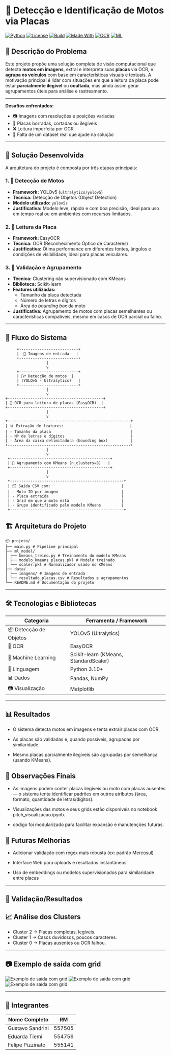 # 🚀 Detecção e Identificação de Motos via Placas

[![Python](https://img.shields.io/badge/Python-3.10+-blue?logo=python)](https://www.python.org/)
[![License](https://img.shields.io/badge/license-MIT-green.svg)](LICENSE)
[![Build](https://img.shields.io/badge/build-passing-brightgreen)]()
[![Made With](https://img.shields.io/badge/Made%20with-YOLOv5-orange?logo=github)]()
[![OCR](https://img.shields.io/badge/OCR-EasyOCR-yellow)]()
[![ML](https://img.shields.io/badge/ML-KMeans-blueviolet)]()

## 📌 Descrição do Problema

Este projeto propõe uma solução completa de visão computacional que detecta **motos em imagens**, extrai e interpreta suas **placas** via OCR, e **agrupa os veículos** com base em características visuais e textuais. A motivação principal é lidar com situações em que a leitura da placa pode estar **parcialmente ilegível** ou **ocultada**, mas ainda assim gerar agrupamentos úteis para análise e rastreamento.

---

**Desafios enfrentados:**

- 📷 Imagens com resoluções e posições variadas
- 📛 Placas borradas, cortadas ou ilegíveis
- ❌ Leitura imperfeita por OCR
- 🧠 Falta de um dataset real que ajude na solução


---

## 🧠 Solução Desenvolvida

A arquitetura do projeto é composta por três etapas principais:

### 1. 🧭 Detecção de Motos
- **Framework:** YOLOv5 (`ultralytics/yolov5`)
- **Técnica:** Detecção de Objetos (Object Detection)
- **Modelo utilizado:** `yolov5s`
- **Justificativa:** Modelo leve, rápido e com boa precisão, ideal para uso em tempo real ou em ambientes com recursos limitados.

### 2. 🧾 Leitura da Placa
- **Framework:** EasyOCR
- **Técnica:** OCR (Reconhecimento Óptico de Caracteres)
- **Justificativa:** Ótima performance em diferentes fontes, ângulos e condições de visibilidade, ideal para placas veiculares.

### 3. 🧪 Validação e Agrupamento
- **Técnica:** Clustering não supervisionado com KMeans
- **Biblioteca:** Scikit-learn
- **Features utilizadas:**
  - Tamanho da placa detectada
  - Número de letras e dígitos
  - Área do *bounding box* da moto
- **Justificativa:** Agrupamento de motos com placas semelhantes ou características compatíveis, mesmo em casos de OCR parcial ou falho.

---

## 🔁 Fluxo do Sistema

  ```
       +--------------------------+
       |  📸 Imagens de entrada   |
       +--------------------------+
                    |
                    v
       +--------------------------+
       | 🕵️‍♂️ Detecção de motos  |
       | (YOLOv5 - Ultralytics)   |
       +--------------------------+
                    |
                    v
 +------------------------------------------+
 | 🧾 OCR para leitura de placas (EasyOCR)  |
 +------------------------------------------+
                    |
                    v
+------------------------------------------------------+
| 📊 Extração de features:                             |
| - Tamanho da placa                                   |
| - Nº de letras e dígitos                             |
| - Área da caixa delimitadora (bounding box)          |
+------------------------------------------------------+
                    |
                    v
   +--------------------------------------------+
   | 🤖 Agrupamento com KMeans (n_clusters=3)   |
   +--------------------------------------------+
                    |
                    v
   +--------------------------------------------------+
   | 🗂️ Saída CSV com:                               |
   | - Moto ID por imagem                            |
   | - Placa extraída                                |
   | - Grid em que a moto está                       |
   | - Grupo identificado pelo modelo KMeans         |
   +--------------------------------------------------+
```



## 🏗️ Arquitetura do Projeto

```
📦 projeto/
├── main.py # Pipeline principal
├── ml_model/
│ ├── kmeans_treino.py # Treinamento do modelo KMeans
│ ├── modelo_kmeans_placas.pkl # Modelo treinado
│ └── scaler.pkl # Normalizador usado no KMeans
├── data/
│ ├── imagens/ # Imagens de entrada
│ └── resultado_placas.csv # Resultados e agrupamentos
└── README.md # Documentação do projeto

```
---

## 🛠️ Tecnologias e Bibliotecas

| Categoria             | Ferramenta / Framework               |
|-----------------------|--------------------------------------|
| 📦 Detecção de Objetos | YOLOv5 (Ultralytics)                |
| 🧾 OCR                | EasyOCR                              |
| 🧪 Machine Learning   | Scikit-learn (KMeans, StandardScaler)|
| 🐍 Linguagem          | Python 3.10+                         |
| 📊 Dados              | Pandas, NumPy                        |
| 📷 Visualização       | Matplotlib                          |

---

## 📊 Resultados
- O sistema detecta motos em imagens e tenta extrair placas com OCR.

- As placas são validadas e, quando possíveis, agrupadas por similaridade.

- Mesmo placas parcialmente ilegíveis são agrupadas por semelhança (usando KMeans).

## 📎 Observações Finais
- As imagens podem conter placas ilegíveis ou moto com placas ausentes — o sistema tenta identificar padrões em outros atributos (área, formato, quantidade de letras/dígitos).

- Visualizações das motos e seus grids estão disponíveis no notebook pitch_visualizacao.ipynb.

- código foi modularizado para facilitar expansão e manutenções futuras.

## 🧠 Futuras Melhorias 

- Adicionar validação com regex mais robusta (ex: padrão Mercosul)

- Interface Web para uploads e resultados instantâneos

- Uso de embeddings ou modelos supervisionados para similaridade entre placas
  

---

## 🧪 Validação/Resultados

## 📈 Análise dos Clusters
- Cluster 2 → Placas completas, legíveis.
- Cluster 1 → Casos duvidosos, poucos caracteres.
- Cluster 0 → Placas ausentes ou OCR falhou.

---

## 📷 Exemplo de saída com grid 

![Exemplo de saída com grid](data/imagens/resultado-imagem2-exemplo.jpeg)
![Exemplo de saída com grid](data/imagens/resultado-imagem4-exemplo.jpeg)
![Exemplo de saída com grid](data/imagens/resultado-imagem5-exemplo.jpeg)

---

## 👥 Integrantes

| Nome Completo	    | RM    |
|-------------------|-------|
| Gustavo Sandrini	|557505 |
| Eduarda Tiemi	    |554756 |
| Felipe Pizzinato	|555141 |

